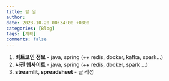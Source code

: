 ```yaml
---
title: 할 일
author: 
date: 2023-10-20 00:34:00 +0800
categories: [Blog]
tags: [계획]
comments: false
---
```


1. **비트코인 정보** - java, spring (++ redis, docker, kafka, spark...)
2. **사진 웹사이트** - java, spring (++ redis, docker, spark ...)
3. **streamlit, spreadsheet** - 글 작성

